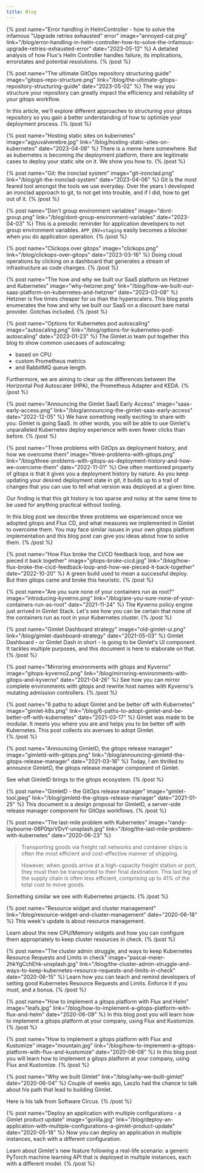 ```yaml
---
title: Blog
---
```


{% post name="Error handling in HelmController - how to solve the infamous \"Upgrade retries exhausted\" error" image="annoyed-cat.png" link="/blog/error-handling-in-helm-controller-how-to-solve-the-infamous-upgrade-retries-exhausted-error" date="2023-05-12" %}
A detailed analysis of how Flux's Helm Controller handles failure, its implications, errorstates and potential resolutions.
{% /post %}

{% post name="The ultimate GitOps repository structuring guide" image="gitops-repo-structure.png" link="/blog/the-ultimate-gitops-repository-structuring-guide" date="2023-05-02" %}
The way you structure your repository can greatly impact the efficiency and reliability of your gitops workflow.

In this article, we'll explore different approaches to structuring your gitops repository so you gain a better understanding of how to optimize your deployment process.
{% /post %}

{% post name="Hosting static sites on kubernetes" image="agyuvalverebre.jpg" link="/blog/hosting-static-sites-on-kubernetes" date="2023-04-08" %}
There is a meme here somewhere. But as kubernetes is becoming *the* deployment platform, there are legitimate cases to deploy your static site on it. We show you how to.
{% /post %}

{% post name="Git: the ironclad system" image="git-ironclad.png" link="/blog/git-the-ironclad-system" date="2023-04-06" %}
Git is the most feared tool amongst the tools we use everyday. Over the years I developed an ironclad approach to git, to not get into trouble, and if I did, how to get out of it.
{% /post %}

{% post name="Don't group environment variables" image="dont-group.png" link="/blog/dont-group-environment-variables" date="2023-04-03" %}
This is a preiodic reminder for application developers to not group environment variables. `APP_ENV=staging` easily becomes a blocker when you do application operation.
{% /post %}

{% post name="Clickops over gitops" image="clickops.png" link="/blog/clickops-over-gitops" date="2023-03-16" %}
Doing cloud operations by clicking on a dashboard that generates a stream of infrastructure as code changes.
{% /post %}

{% post name="The how and why we built our SaaS platform on Hetzner and Kubernetes" image="why-hetzner.png" link="/blog/how-we-built-our-saas-platform-on-kubernetes-and-hetzner" date="2023-03-08" %}
Hetzner is five times cheaper for us than the hyperscalers. This blog posts enumerates the how and why we built our SaaS on a discount bare metal provider. Gotchas included.
{% /post %}

{% post name="Options for Kubernetes pod autoscaling" image="autoscaling.png" link="/blog/options-for-kubernetes-pod-autoscaling" date="2023-01-23" %}
The Gimlet.io team put together this blog to show common usecases of autoscaling:
- based on CPU
- custom Prometheus metrics
- and RabbitMQ queue length.

Furthermore, we are aiming to clear up the differences between the Horizontal Pod Autoscaler (HPA), the Prometheus Adapter and KEDA.
{% /post %}

{% post name="Announcing the Gimlet SaaS Early Access" image="saas-early-access.png" link="/blog/announcing-the-gimlet-saas-early-access" date="2022-12-05" %}
We have something really exciting to share with you: Gimlet is going SaaS. In other words, you will be able to use Gimlet's unparalleled Kubernetes deploy experience with even fewer clicks than before.
{% /post %}

{% post name="Three problems with GitOps as deployment history, and how we overcome them" image="three-problems-with-gitops.png" link="/blog/three-problems-with-gitops-as-deployment-history-and-how-we-overcome-them" date="2022-11-01" %}
One often mentioned property of gitops is that it gives you a deployment history by nature. As you keep updating your desired deployment state in git, it builds up to a trail of changes that you can use to tell what version was deployed at a given time.

Our finding is that this git history is too sparse and noisy at the same time to be used for anything practical without tooling.

In this blog post we describe three problems we experienced once we adopted gitops and Flux CD, and what measures we implemented in Gimlet to overcome them. You may face similar issues in your own gitops platform implementation and this blog post can give you ideas about how to solve them.
{% /post %}

{% post name="How Flux broke the CI/CD feedback loop, and how we pieced it back together" image="gitops-broke-cicd.jpg" link="/blog/how-flux-broke-the-cicd-feedback-loop-and-how-we-pieced-it-back-together" date="2022-10-20" %}
A green build used to mean a successful deploy. But then gitops came and broke this heuristic.
{% /post %}

{% post name="Are you sure none of your containers run as root?" image="introducing-kyverno.png" link="/blog/are-you-sure-none-of-your-containers-run-as-root" date="2021-11-24" %}
The Kyverno policy engine just arrived in Gimlet Stack. Let's see how you can be certain that none of the containers run as root in your Kubernetes cluster.
{% /post %}

{% post name="Gimlet Dashboard strategy" image="old-gimlet-ui.png" link="/blog/gimlet-dashboard-strategy" date="2021-05-03" %}
Gimlet Dashboard - or Gimlet Dash in short - is going to be Gimlet's UI component. It tackles multiple purposes, and this document is here to elaborate on that.
{% /post %}

{% post name="Mirroring environments with gitops and Kyverno" image="gitops-kyverno2.png" link="/blog/mirroring-environments-with-gitops-and-kyverno" date="2021-04-26" %}
See how you can mirror complete environments with gitops and rewrite host names with Kyverno's mutating admission controllers.
{% /post %}

{% post name="6 paths to adopt Gimlet and be better off with Kubernetes" image="gimlet-k8s.png" link="/blog/6-paths-to-adopt-gimlet-and-be-better-off-with-kubernetes" date="2021-03-17" %}
 Gimlet was made to be modular. It meets you where you are and helps you to be better off with Kubernetes. 
    This post collects six avenues to adopt Gimlet.  
{% /post %}

{% post name="Announcing GimletD, the gitops release manager" image="gimletd-with-gitops.png" link="/blog/announcing-gimletd-the-gitops-release-manager" date="2021-03-16" %}
Today, I am thrilled to announce GimletD, the gitops release manager component of Gimlet.

See what GimletD brings to the gitops ecosystem.
{% /post %}

{% post name="GimletD - the GitOps release manager" image="gimlet-tool.jpeg" link="/blog/gimletd-the-gitops-release-manager" date="2021-01-25" %}
This document is a design proposal for GimletD, a server-side release manager component for GitOps workflows.
{% /post %}

{% post name="The last-mile problem with Kubernetes" image="randy-laybourne-06P0tprVDvY-unsplash.jpg" link="/blog/the-last-mile-problem-with-kubernetes" date="2020-06-23" %}
> Transporting goods via freight rail networks and container ships is often the most efficient and cost-effective manner of shipping.
>
> However, when goods arrive at a high-capacity freight station or port, they must then be transported to their final destination. This last leg of the supply chain is often less efficient, comprising up to 41% of the total cost to move goods.

Something similar we see with Kubernetes projects.
{% /post %}

{% post name="Resource widget and cluster management" link="/blog/resource-widget-and-cluster-management" date="2020-06-18" %}
This week's update is about resource management.

Learn about the new CPU/Memory widgets and how you can configure them appropriately to keep cluster resources in check.
{% /post %}


{% post name="The cluster admin struggle, and ways to keep Kubernetes Resource Requests and Limits in check" image="pascal-meier-2hkYgCchEhk-unsplash.jpg" link="/blog/the-cluster-admin-struggle-and-ways-to-keep-kubernetes-resource-requests-and-limits-in-check" date="2020-06-15" %}
Learn how you can teach and remind developers of setting good Kubernetes Resource Requests and Limits. Enforce it if you must, and a bonus. 
{% /post %}

{% post name="How to implement a gitops platform with Flux and Helm" image="leafs.jpg" link="/blog/how-to-implement-a-gitops-platform-with-flux-and-helm" date="2020-06-09" %}
In this blog post you will learn how to implement a gitops platform at your company, using Flux and Kustomize.
{% /post %}

{% post name="How to implement a gitops platform with Flux and Kustomize" image="mountain.jpg" link="/blog/how-to-implement-a-gitops-platform-with-flux-and-kustomize" date="2020-06-08" %}
In this blog post you will learn how to implement a gitops platform at your company, using Flux and Kustomize.
{% /post %}

{% post name="Why we built Gimlet" link="/blog/why-we-built-gimlet" date="2020-06-04" %}
Couple of weeks ago, Laszlo had the chance to talk about his path that lead to building Gimlet.

Here is his talk from Software Circus.
{% /post %}

{% post name="Deploy an application with multiple configurations - a Gimlet product update" image="gorilla.jpg" link="/blog/deploy-an-application-with-multiple-configurations-a-gimlet-product-update" date="2020-05-18" %}
Now you can deploy an application in multiple instances, each with a different configuration.

Learn about Gimlet's new feature following a real-life scenario: a generic PyTorch machine learning API that is deployed in multiple instances, each with a different model.
{% /post %}